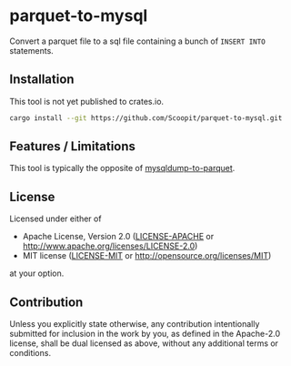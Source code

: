 # parquet-to-mysql

Convert a parquet file to a sql file containing a bunch of `INSERT INTO`
statements.

## Installation

This tool is not yet published to crates.io.

````bash
cargo install --git https://github.com/Scoopit/parquet-to-mysql.git
````

## Features / Limitations

This tool is typically the opposite of [mysqldump-to-parquet](https://github.com/Scoopit/mysqldump-to-parquet).

## License

Licensed under either of

- Apache License, Version 2.0
   ([LICENSE-APACHE](LICENSE-APACHE) or <http://www.apache.org/licenses/LICENSE-2.0>)
- MIT license
   ([LICENSE-MIT](LICENSE-MIT) or <http://opensource.org/licenses/MIT>)

at your option.

## Contribution

Unless you explicitly state otherwise, any contribution intentionally submitted
for inclusion in the work by you, as defined in the Apache-2.0 license, shall be
dual licensed as above, without any additional terms or conditions.
